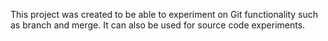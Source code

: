 This project was created to be able to experiment on Git functionality such as branch and merge. It can also be used for source code experiments.
